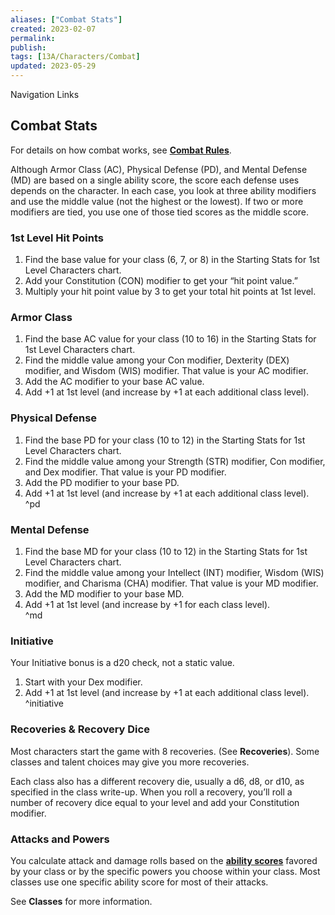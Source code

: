 ```yaml
---
aliases: ["Combat Stats"]
created: 2023-02-07
permalink: 
publish: 
tags: [13A/Characters/Combat]
updated: 2023-05-29
---
```


Navigation Links

## Combat Stats

For details on how combat works, see **[Combat Rules](Compendium/13A/Combat-Rules/Combat-Rules.md)**.

Although Armor Class (AC), Physical Defense (PD), and Mental Defense (MD) are based on a single ability score, the score each defense uses depends on the character. In each case, you look at three ability modifiers and use the middle value (not the highest or the lowest). If two or more modifiers are tied, you use one of those tied scores as the middle score.

### 1st Level Hit Points

1. Find the base value for your class (6, 7, or 8) in the Starting Stats for 1st Level Characters chart.
2. Add your Constitution (CON) modifier to get your “hit point value.”
3. Multiply your hit point value by 3 to get your total hit points at 1st level.

### Armor Class

1. Find the base AC value for your class (10 to 16) in the Starting Stats for 1st Level Characters chart.
2. Find the middle value among your Con modifier, Dexterity (DEX) modifier, and Wisdom (WIS) modifier. That value is your AC modifier.
3. Add the AC modifier to your base AC value.
4. Add +1 at 1st level (and increase by +1 at each additional class level).

### Physical Defense

1. Find the base PD for your class (10 to 12) in the Starting Stats for 1st Level Characters chart.
2. Find the middle value among your Strength (STR) modifier, Con modifier, and Dex modifier. That value is your PD modifier.
3. Add the PD modifier to your base PD.
4. Add +1 at 1st level (and increase by +1 at each additional class level).  
^pd

### Mental Defense

1. Find the base MD for your class (10 to 12) in the Starting Stats for 1st Level Characters chart.
2. Find the middle value among your Intellect (INT) modifier, Wisdom (WIS) modifier, and Charisma (CHA) modifier. That value is your MD modifier.
3. Add the MD modifier to your base MD.
4. Add +1 at 1st level (and increase by +1 for each class level).  
^md

### Initiative

Your Initiative bonus is a d20 check, not a static value.

1. Start with your Dex modifier.
2. Add +1 at 1st level (and increase by +1 at each additional class level).  
^initiative

### Recoveries & Recovery Dice

Most characters start the game with 8 recoveries. (See **Recoveries**). Some classes and talent choices may give you more recoveries.

Each class also has a different recovery die, usually a d6, d8, or d10, as specified in the class write-up. When you roll a recovery, you’ll roll a number of recovery dice equal to your level and add your Constitution modifier.

### Attacks and Powers

You calculate attack and damage rolls based on the **[ability scores](Compendium/13A/Character-Rules/Abilities.md)** favored by your class or by the specific powers you choose within your class. Most classes use one specific ability score for most of their attacks.

See **Classes** for more information.
